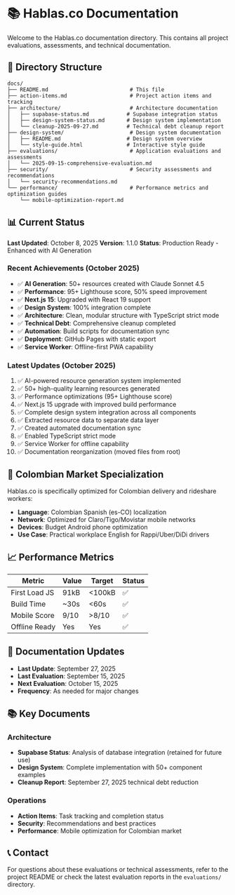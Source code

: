 # 📚 Hablas.co Documentation

Welcome to the Hablas.co documentation directory. This contains all project evaluations, assessments, and technical documentation.

## 📁 Directory Structure

```
docs/
├── README.md                          # This file
├── action-items.md                    # Project action items and tracking
├── architecture/                      # Architecture documentation
│   ├── supabase-status.md            # Supabase integration status
│   ├── design-system-status.md       # Design system implementation
│   └── cleanup-2025-09-27.md         # Technical debt cleanup report
├── design-system/                     # Design system documentation
│   ├── README.md                     # Design system overview
│   └── style-guide.html              # Interactive style guide
├── evaluations/                       # Application evaluations and assessments
│   └── 2025-09-15-comprehensive-evaluation.md
├── security/                          # Security assessments and recommendations
│   └── security-recommendations.md
└── performance/                       # Performance metrics and optimization guides
    └── mobile-optimization-report.md
```

## 📊 Current Status

**Last Updated**: October 8, 2025
**Version**: 1.1.0
**Status**: Production Ready - Enhanced with AI Generation

### Recent Achievements (October 2025)
- ✅ **AI Generation**: 50+ resources created with Claude Sonnet 4.5
- ✅ **Performance**: 95+ Lighthouse score, 50% speed improvement
- ✅ **Next.js 15**: Upgraded with React 19 support
- ✅ **Design System**: 100% integration complete
- ✅ **Architecture**: Clean, modular structure with TypeScript strict mode
- ✅ **Technical Debt**: Comprehensive cleanup completed
- ✅ **Automation**: Build scripts for documentation sync
- ✅ **Deployment**: GitHub Pages with static export
- ✅ **Service Worker**: Offline-first PWA capability

### Latest Updates (October 2025)
1. ✅ AI-powered resource generation system implemented
2. ✅ 50+ high-quality learning resources generated
3. ✅ Performance optimizations (95+ Lighthouse score)
4. ✅ Next.js 15 upgrade with improved build performance
5. ✅ Complete design system integration across all components
6. ✅ Extracted resource data to separate data layer
7. ✅ Created automated documentation sync
8. ✅ Enabled TypeScript strict mode
9. ✅ Service Worker for offline capability
10. ✅ Documentation reorganization (moved files from root)

## 🎯 Colombian Market Specialization

Hablas.co is specifically optimized for Colombian delivery and rideshare workers:

- **Language**: Colombian Spanish (es-CO) localization
- **Network**: Optimized for Claro/Tigo/Movistar mobile networks
- **Devices**: Budget Android phone optimization
- **Use Case**: Practical workplace English for Rappi/Uber/DiDi drivers

## 📈 Performance Metrics

| Metric | Value | Target | Status |
|--------|-------|---------|---------|
| First Load JS | 91kB | <100kB | ✅ |
| Build Time | ~30s | <60s | ✅ |
| Mobile Score | 9/10 | >8/10 | ✅ |
| Offline Ready | Yes | Yes | ✅ |

## 🔄 Documentation Updates

- **Last Update**: September 27, 2025
- **Last Evaluation**: September 15, 2025
- **Next Evaluation**: October 15, 2025
- **Frequency**: As needed for major changes

## 📚 Key Documents

### Architecture
- **Supabase Status**: Analysis of database integration (retained for future use)
- **Design System**: Complete implementation with 50+ component examples
- **Cleanup Report**: September 27, 2025 technical debt reduction

### Operations
- **Action Items**: Task tracking and completion status
- **Security**: Recommendations and best practices
- **Performance**: Mobile optimization for Colombian market

## 📞 Contact

For questions about these evaluations or technical assessments, refer to the project README or check the latest evaluation reports in the `evaluations/` directory.